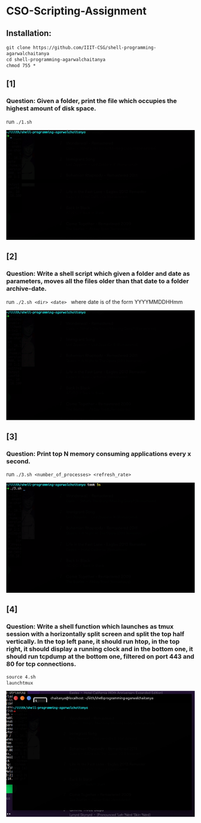 # CSO-Scripting-Assignment
## Installation:
```
git clone https://github.com/IIIT-CSG/shell-programming-agarwalchaitanya
cd shell-programming-agarwalchaitanya
chmod 755 *
```
## [1]
### Question: Given a folder, print the file which occupies the highest amount of disk space.
run `./1.sh `

![terminal_capture](assets/1.gif)

## [2]
### Question: Write a shell script which given a folder and date as parameters, moves all the files older than that date to a folder archive-date.
run `./2.sh <dir> <date> ` where  date is of the form YYYYMMDDHHmm

![terminal_capture](assets/2.gif)

## [3]
### Question: Print top N memory consuming applications every x second.
run ` ./3.sh <number_of_processes> <refresh_rate> `

![terminal_capture](assets/3.gif)

## [4]
### Question:  Write a shell function which launches as tmux session with a horizontally split screen and split the top half vertically. In the top left pane, it should run htop, in the top right, it should display a running clock and in the bottom one, it should run tcpdump at the bottom one, filtered on port 443 and 80 for tcp connections.
```
source 4.sh
launchtmux
```
![terminal_capture](assets/4.gif)
